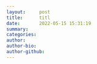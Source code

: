 ```yaml
---
layout:     post
title:      titl
date:       2022-05-15 15:31:19
summary:    
categories: 
author:     
author-bio: 
author-github: 
---
```

